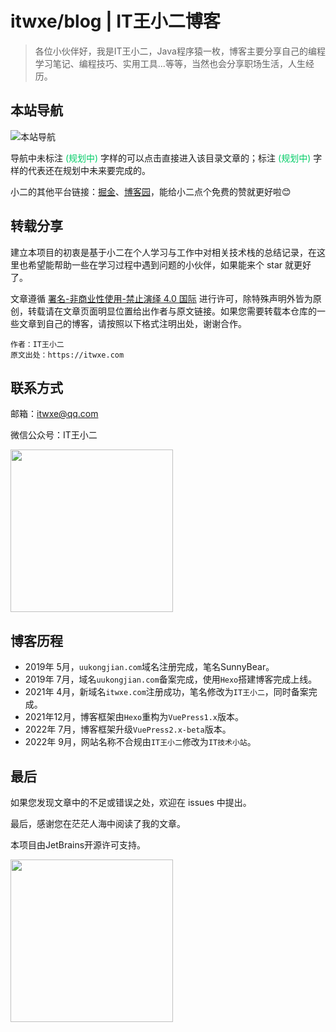# itwxe/blog | IT王小二博客

> 各位小伙伴好，我是IT王小二，Java程序猿一枚，博客主要分享自己的编程学习笔记、编程技巧、实用工具...等等，当然也会分享职场生活，人生经历。

## 本站导航

![本站导航](https://itwxe.com/images/system/本站导航.svg)

导航中未标注 <font color="00CC66">(规划中)</font> 字样的可以点击直接进入该目录文章的；标注 <font color="00CC66">(规划中)</font> 字样的代表还在规划中未来要完成的。

小二的其他平台链接：[掘金](https://juejin.cn/user/2225067267470023/posts)、[博客园](https://www.cnblogs.com/itwxe)，能给小二点个免费的赞就更好啦😊

## 转载分享

建立本项目的初衷是基于小二在个人学习与工作中对相关技术栈的总结记录，在这里也希望能帮助一些在学习过程中遇到问题的小伙伴，如果能来个 star 就更好了。

文章遵循 [署名-非商业性使用-禁止演绎 4.0 国际](https://creativecommons.org/licenses/by-nc-nd/4.0/deed.zh) 进行许可，除特殊声明外皆为原创，转载请在文章页面明显位置给出作者与原文链接。如果您需要转载本仓库的一些文章到自己的博客，请按照以下格式注明出处，谢谢合作。

```
作者：IT王小二
原文出处：https://itwxe.com
```

## 联系方式

邮箱：[itwxe@qq.com](mailto:itwxe@qq.com)

微信公众号：IT王小二

<img src="https://itwxe.com/images/system/qrcode_avatar.png" width="260" heigit="260"/>

## 博客历程

- 2019年 5月，`uukongjian.com`域名注册完成，笔名SunnyBear。
- 2019年 7月，域名`uukongjian.com`备案完成，使用`Hexo`搭建博客完成上线。
- 2021年 4月，新域名`itwxe.com`注册成功，笔名修改为`IT王小二`，同时备案完成。
- 2021年12月，博客框架由`Hexo`重构为`VuePress1.x`版本。
- 2022年 7月，博客框架升级`VuePress2.x-beta`版本。
- 2022年 9月，网站名称不合规由`IT王小二`修改为`IT技术小站`。

## 最后

如果您发现文章中的不足或错误之处，欢迎在 issues 中提出。

最后，感谢您在茫茫人海中阅读了我的文章。

本项目由JetBrains开源许可支持。

<a href="https://jb.gg/OpenSourceSupport"><img src="https://itwxe.com/images/system/JetBrains.svg" width="260" heigit="260"/></a>